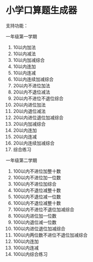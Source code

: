 # 小学口算题生成器

支持功能：

一年级第一学期

1. 10以内加法
2. 10以内减法
3. 10以内加减综合
4. 10以内连加
5. 10以内连减
6. 10以内连续加减综合
7. 20以内不进位加法
8. 20以内不退位减法
9. 20以内不进位不退位综合
10. 20以内进位加法
11. 20以内退位减法
12. 20以内进位退位加减综合
13. 20以内加减综合
14. 20以内连加
15. 20以内连减
16. 20以内连续加减综合
17. 综合练习

一年级第二学期

1. 100以内不进位加整十数
2. 100以内不进位加一位数
3. 100以内不进位加综合
4. 100以内不退位减整十数
5. 100以内不退位减一位数
6. 100以内不退位减整十数
7. 100以内不进位不退位加减综合
8. 100以内进位加一位数
9. 100以内退位减一位数
10. 100以内进位退位加减综合
11. 100以内两位数不进位不退位加减综合
12. 100以内连加
13. 100以内连减
14. 100以内综合练习
